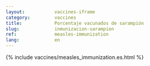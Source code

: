 ```yaml
---
layout:           vaccines-iframe
category:         vaccines
title:            Porcentaje vacunados de sarampión
slug:             inmunizacion-sarampion
ref:              measles-immunization
lang:             en
---
```


<div class="container page-content" markdown="1">
{% include vaccines/measles_immunization.es.html %}
</div>
